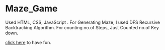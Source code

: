 # Maze_Game

Used HTML, CSS, JavaScript .
For Generating Maze, I used DFS Recursive Backtracking Algorithm.
For counting no.of Steps, Just Counted no.of Key down.

[click here](https://mstg153.github.io/Maze_Game/) to have fun.
